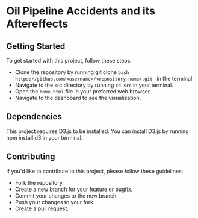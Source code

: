  # Oil Pipeline Accidents and its Aftereffects

## Getting Started


To get started with this project, follow these steps:

- Clone the repository by running git clone  ```bash https://github.com/<username>/<repository-name>.git ``` in the terminal 
- Navigate to the src directory by running ```cd src``` in your terminal.
- Open the ```home.html``` file in your preferred web browser.
- Navigate to the dashboard to see the visualization.

## Dependencies
This project requires D3.js to be installed. You can install D3.js by running npm install d3 in your terminal.

## Contributing

If you'd like to contribute to this project, please follow these guidelines:

- Fork the repository.
- Create a new branch for your feature or bugfix.
- Commit your changes to the new branch.
- Push your changes to your fork.
- Create a pull request.
